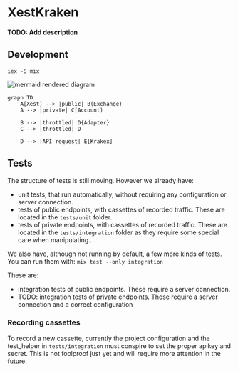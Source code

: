 # XestKraken

**TODO: Add description**

## Development

```
iex -S mix
```

![mermaid rendered diagram](https://mermaid.ink/svg/eyJjb2RlIjoiZ3JhcGggVERcbiAgICBBW1hlc3RdIC0tPiB8cHVibGljfCBCKEV4Y2hhbmdlKVxuICAgIEEgLS0-IHxwcml2YXRlfCBDKEFjY291bnQpXG4gICAgXG4gICAgQiAtLT4gfHRocm90dGxlZHwgRHtBZGFwdGVyfVxuICAgIEMgLS0-IHx0aHJvdHRsZWR8IERcblxuICAgIEQgLS0-IHxBUEkgcmVxdWVzdHwgRVtLcmFrZXhdXG4iLCJtZXJtYWlkIjp7InRoZW1lIjoiZGVmYXVsdCJ9LCJ1cGRhdGVFZGl0b3IiOmZhbHNlfQ)

```mermaid
graph TD
    A[Xest] --> |public| B(Exchange)
    A --> |private| C(Account)
    
    B --> |throttled| D{Adapter}
    C --> |throttled| D

    D --> |API request| E[Krakex]
```

## Tests

The structure of tests is still moving. However we already have:

- unit tests, that run automatically, without requiring any configuration or server connection.
- tests of public endpoints, with cassettes of recorded traffic.
  These are located in the `tests/unit` folder.
- tests of private endpoints, with cassettes of recorded traffic.
  These are located in the `tests/integration` folder as they require some special care when manipulating...

We also have, although not running by default, a few more kinds of tests.
You can run them with:
`mix test --only integration`

These are:

- integration tests of public endpoints. These require a server connection.
- TODO: integration tests of private endpoints. These require a server connection and a correct configuration

### Recording cassettes

To record a new cassette, currently the project configuration and the test_helper in `tests/integration` must conspire to set the proper apikey and secret.
This is not foolproof just yet and will require more attention in the future.
